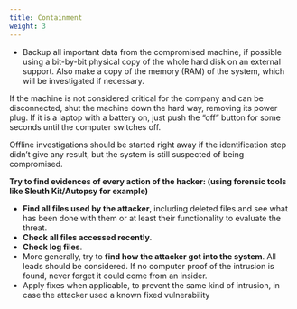 ```yaml
---
title: Containment
weight: 3
---
```

- Backup all important data from the compromised machine, if possible using a bit-by-bit physical copy of the whole hard disk on an external support. Also make a copy of the memory (RAM) of the system, which will be investigated if necessary.

If the machine is not considered critical for the company and can be disconnected, shut the machine down the hard way, removing its power plug. If it is a laptop with a battery on, just push the “off” button for some seconds until the computer switches off.

Offline investigations should be started right away if the identification step didn’t give any result, but the system is still suspected of being compromised.

**Try to find evidences of every action of the hacker: (using forensic tools like Sleuth Kit/Autopsy for example)**

- **Find all files used by the attacker**, including deleted files and see what has been done with them or at least their functionality to evaluate the threat.
- **Check all files accessed recently**.
- **Check log files**.
- More generally, try to **find how the attacker got into the system**. All leads should be considered. If no computer proof of the intrusion is found, never forget it could come from an insider.
- Apply fixes when applicable, to prevent the same kind of intrusion, in case the attacker used a known fixed vulnerability

